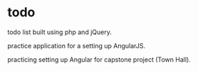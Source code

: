 # todo
todo list built using php and jQuery.

practice application for a setting up AngularJS.

practicing setting up Angular for capstone project (Town Hall).
